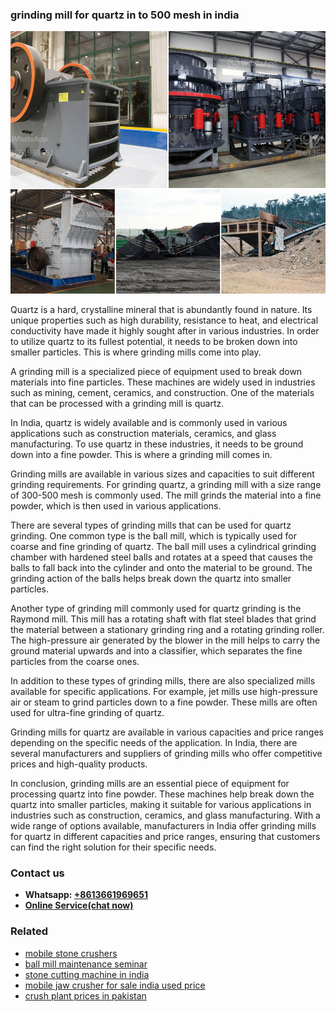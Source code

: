 <h3>grinding mill for quartz in to 500 mesh in india</h3><img src='1704951793.jpg' alt=''><p>Quartz is a hard, crystalline mineral that is abundantly found in nature. Its unique properties such as high durability, resistance to heat, and electrical conductivity have made it highly sought after in various industries. In order to utilize quartz to its fullest potential, it needs to be broken down into smaller particles. This is where grinding mills come into play.</p><p>A grinding mill is a specialized piece of equipment used to break down materials into fine particles. These machines are widely used in industries such as mining, cement, ceramics, and construction. One of the materials that can be processed with a grinding mill is quartz.</p><p>In India, quartz is widely available and is commonly used in various applications such as construction materials, ceramics, and glass manufacturing. To use quartz in these industries, it needs to be ground down into a fine powder. This is where a grinding mill comes in.</p><p>Grinding mills are available in various sizes and capacities to suit different grinding requirements. For grinding quartz, a grinding mill with a size range of 300-500 mesh is commonly used. The mill grinds the material into a fine powder, which is then used in various applications.</p><p>There are several types of grinding mills that can be used for quartz grinding. One common type is the ball mill, which is typically used for coarse and fine grinding of quartz. The ball mill uses a cylindrical grinding chamber with hardened steel balls and rotates at a speed that causes the balls to fall back into the cylinder and onto the material to be ground. The grinding action of the balls helps break down the quartz into smaller particles.</p><p>Another type of grinding mill commonly used for quartz grinding is the Raymond mill. This mill has a rotating shaft with flat steel blades that grind the material between a stationary grinding ring and a rotating grinding roller. The high-pressure air generated by the blower in the mill helps to carry the ground material upwards and into a classifier, which separates the fine particles from the coarse ones.</p><p>In addition to these types of grinding mills, there are also specialized mills available for specific applications. For example, jet mills use high-pressure air or steam to grind particles down to a fine powder. These mills are often used for ultra-fine grinding of quartz.</p><p>Grinding mills for quartz are available in various capacities and price ranges depending on the specific needs of the application. In India, there are several manufacturers and suppliers of grinding mills who offer competitive prices and high-quality products.</p><p>In conclusion, grinding mills are an essential piece of equipment for processing quartz into fine powder. These machines help break down the quartz into smaller particles, making it suitable for various applications in industries such as construction, ceramics, and glass manufacturing. With a wide range of options available, manufacturers in India offer grinding mills for quartz in different capacities and price ranges, ensuring that customers can find the right solution for their specific needs.</p><h3>Contact us</h3><ul><li><strong>Whatsapp:&nbsp;<a href="https://wa.me/8613661969651">+8613661969651</a></strong></li><li><a href="https://swt.shibang-china.com/?git&amp;zhl&amp;grinding mill for quartz in to 500 mesh in india"><strong>Online Service(chat now)</strong></a></li></ul><h3>Related</h3><ul><li><a href='mobile stone crushers.md'>mobile stone crushers</a></li><li><a href='ball mill maintenance seminar.md'>ball mill maintenance seminar</a></li><li><a href='stone cutting machine in india.md'>stone cutting machine in india</a></li><li><a href='mobile jaw crusher for sale india used price.md'>mobile jaw crusher for sale india used price</a></li><li><a href='crush plant prices in pakistan.md'>crush plant prices in pakistan</a></li></ul>